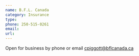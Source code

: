 ```yaml
---
name: B.F.L. Canada
category: Insurance
type:
phone: 250-515-0261
email:
url:
---
```


Open for business by phone or email cpiggott@bflcanada.ca

